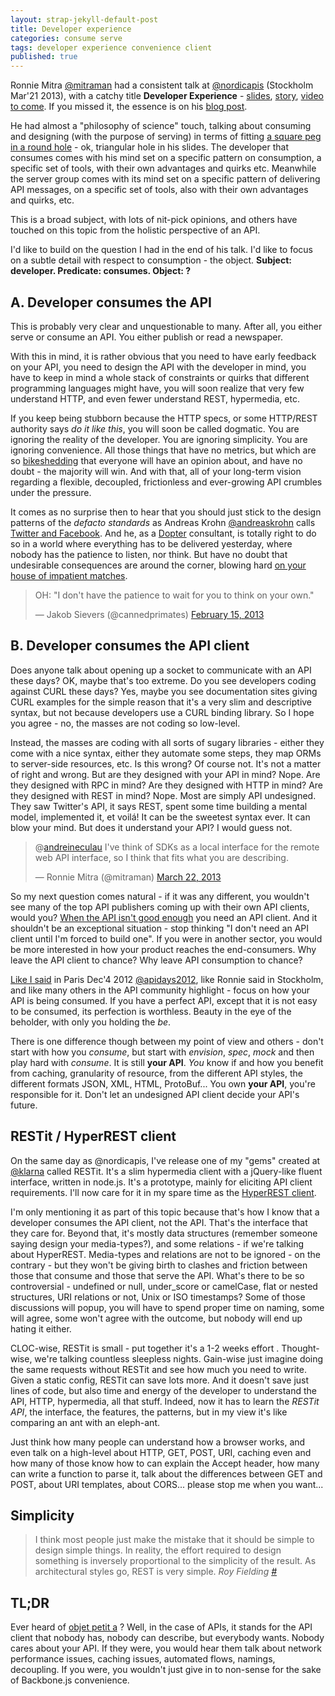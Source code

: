 ```yaml
---
layout: strap-jekyll-default-post
title: Developer experience
categories: consume serve
tags: developer experience convenience client
published: true
---
```


Ronnie Mitra [@mitraman](https://twitter.com/mitraman) had a consistent talk at [@nordicapis](https://twitter.com/nordicapis) (Stockholm Mar'21 2013), with a catchy title **Developer Experience** - [slides](http://www.slideshare.net/rnewton/the-i-is-for-interaction), [story](//storify.com/andreineculau/developer-experience), [video to come](#). If you missed it, the essence is on his [blog post](http://mitraman.wordpress.com/tag/developer-experience/).

He had almost a "philosophy of science" touch, talking about consuming and designing (with the purpose of serving) in terms of fitting [a square peg in a round hole](http://en.wikipedia.org/wiki/Square_peg_in_a_round_hole) - ok, triangular hole in his slides. The developer that consumes comes with his mind set on a specific pattern on consumption, a specific set of tools, with their own advantages and quirks etc. Meanwhile the server group comes with its mind set on a specific pattern of delivering API messages, on a specific set of tools, also with their own advantages and quirks, etc.

This is a broad subject, with lots of nit-pick opinions, and others have touched on this topic from the holistic perspective of an API.

I'd like to build on the question I had in the end of his talk. I'd like to focus on a subtle detail with respect to consumption - the object. **Subject: developer. Predicate: consumes. Object: ?**

## A. Developer consumes the API

This is probably very clear and unquestionable to many. After all, you either serve or consume an API. You either publish or read a newspaper.

With this in mind, it is rather obvious that you need to have early feedback on your API, you need to design the API with the developer in mind, you have to keep in mind a whole stack of constraints or quirks that different programming languages might have, you will soon realize that very few understand HTTP, and even fewer understand REST, hypermedia, etc.

If you keep being stubborn because the HTTP specs, or some HTTP/REST authority says *do it like this*, you will soon be called dogmatic. You are ignoring the reality of the developer. You are ignoring simplicity. You are ignoring convenience. All those things that have no metrics, but which are so [bikeshedding](http://en.wikipedia.org/wiki/Parkinson's_law_of_triviality) that everyone will have an opinion about, and have no doubt - the majority will win. And with that, all of your long-term vision regarding a flexible, decoupled, frictionless and ever-growing API crumbles under the pressure.

It comes as no surprise then to hear that you should just stick to the design patterns of the *defacto standards* as Andreas Krohn [@andreaskrohn](https://twitter.com/andreaskrohn) calls [Twitter and Facebook](https://twitter.com/ABeanSits/status/314650447187156992/photo/1). And he, as a [Dopter](https://twitter.com/dopterse) consultant, is totally right to do so in a world where everything has to be delivered yesterday, where nobody has the patience to listen, nor think. But have no doubt that undesirable consequences are around the corner, blowing hard [on your house of impatient matches](http://www.youtube.com/watch?v=Nh11A41klL4).

<blockquote class="twitter-tweet"><p>OH: "I don't have the patience to wait for you to think on your own."</p>&mdash; Jakob Sievers (@cannedprimates) <a href="https://twitter.com/cannedprimates/status/302315164978520065">February 15, 2013</a></blockquote>
<script async src="//platform.twitter.com/widgets.js" charset="utf-8"></script>

## B. Developer consumes the API **client**

Does anyone talk about opening up a socket to communicate with an API these days? OK, maybe that's too extreme. Do you see developers coding against CURL these days? Yes, maybe you see documentation sites giving CURL examples for the simple reason that it's a very slim and descriptive syntax, but not because developers use a CURL binding library. So I hope you agree - no, the masses are not coding so low-level.

Instead, the masses are coding with all sorts of sugary libraries - either they come with a nice syntax, either they automate some steps, they map ORMs to server-side resources, etc. Is this wrong? Of course not. It's not a matter of right and wrong. But are they designed with your API in mind? Nope. Are they designed with RPC in mind? Are they designed with HTTP in mind? Are they designed with REST in mind? Nope. Most are simply API undesigned. They saw Twitter's API, it says REST, spent some time building a mental model, implemented it, et voilá! It can be the sweetest syntax ever. It can blow your mind. But does it understand your API? I would guess not.

<blockquote class="twitter-tweet"><p>@<a href="https://twitter.com/andreineculau">andreineculau</a> I've think of SDKs as a local interface for the remote web API interface, so I think that fits what you are describing.</p>&mdash; Ronnie Mitra (@mitraman) <a href="https://twitter.com/mitraman/status/315041516647223296">March 22, 2013</a></blockquote>
<script async src="//platform.twitter.com/widgets.js" charset="utf-8"></script>

So my next question comes natural - if it was any different, you wouldn't see many of the top API publishers coming up with their own API clients, would you? [When the API isn't good enough](https://www.braintreepayments.com/braintrust/when-rest-isnt-good-enough) you need an API client. And it shouldn't be an exceptional situation - stop thinking "I don't need an API client until I'm forced to build one". If you were in another sector, you would be more interested in how your product reaches the end-consumers. Why leave the API client to chance? Why leave API consumption to chance?

[Like I said](http://www.youtube.com/watch?v=Nh6VeuvVRdQ) in Paris Dec'4 2012 [@apidays2012](https://twitter.com/apidays2012), like Ronnie said in Stockholm, and like many others in the API community highlight - focus on how your API is being consumed. If you have a perfect API, except that it is not easy to be consumed, its perfection is worthless. Beauty in the eye of the beholder, with only you holding the *be*.

There is one difference though between my point of view and others - don't start with how you *consume*, but start with *envision*, *spec*, *mock* and then play hard with *consume*. It is still **your API**. *You* know if and how you benefit from caching, granularity of resource, from the different API styles, the different formats JSON, XML, HTML, ProtoBuf... You own **your API**, you're responsible for it. Don't let an undesigned API client decide your API's future.

## RESTit / HyperREST client

On the same day as @nordicapis, I've release one of my "gems" created at [@klarna](https://twitter.com/klarna) called RESTit. It's a slim hypermedia client with a jQuery-like fluent interface, written in node.js. It's a prototype, mainly for eliciting API client requirements. I'll now care for it in my spare time as the [HyperREST client](https://github.com/andreineculau/hyperrest-client).

I'm only mentioning it as part of this topic because that's how I know that a developer consumes the API client, not the API. That's the interface that they care for. Beyond that, it's mostly data structures (remember someone saying design your media-types?), and some relations - if we're talking about HyperREST. Media-types and relations are not to be ignored - on the contrary - but they won't be giving birth to clashes and friction between those that consume and those that serve the API. What's there to be so controversial - undefined or null, under_score or camelCase, flat or nested structures, URI relations or not, Unix or ISO timestamps? Some of those discussions will popup, you will have to spend proper time on naming, some will agree, some won't agree with the outcome, but nobody will end up hating it either.

CLOC-wise, RESTit is small - put together it's a 1-2 weeks effort . Thought-wise, we're talking countless sleepless nights. Gain-wise just imagine doing the same requests without RESTit and see how much you need to write. Given a static config, RESTit can save lots more. And it doesn't save just lines of code, but also time and energy of the developer to understand the API, HTTP, hypermedia, all that stuff. Indeed, now it has to learn the *RESTit API*, the interface, the features, the patterns, but in my view it's like comparing an ant with an eleph-ant.

Just think how many people can understand how a browser works, and even talk on a high-level about HTTP, GET, POST, URI, caching even and how many of those know how to can explain the Accept header, how many can write a function to parse it, talk about the differences between GET and POST, about URI templates, about CORS... please stop me when you want...

## Simplicity

> I think most people just make the mistake that it should be simple to design simple things. In reality, the effort required to design something is inversely proportional to the simplicity of the result. As architectural styles go, REST is very simple. *Roy Fielding [#](http://roy.gbiv.com/untangled/2008/rest-apis-must-be-hypertext-driven)*

## TL;DR

Ever heard of [objet petit a](http://en.wikipedia.org/wiki/Objet_petit_a) ? Well, in the case of APIs, it stands for the API client that nobody has, nobody can describe, but everybody wants. Nobody cares about your API. If they were, you would hear them talk about network performance issues, caching issues, automated flows, namings, decoupling. If you were, you wouldn't just give in to non-sense for the sake of Backbone.js convenience.
